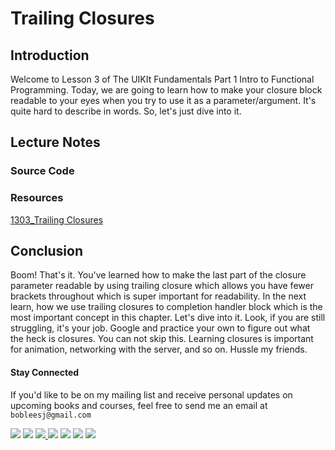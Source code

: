 # Trailing Closures

## Introduction
Welcome to Lesson 3 of The UIKIt Fundamentals Part 1 Intro to Functional Programming. Today, we are going to learn how to make your closure block readable to your eyes when you try to use it as a parameter/argument. It's quite hard to describe in words. So, let's just dive into it.

## Lecture Notes

### Source Code
### Resources
[1303_Trailing Closures](https://www.dropbox.com/sh/npx0qq1tpwo2253/AAD1UiAnjX0Olgud9VkTi5hYa?dl=0)


## Conclusion
Boom! That's it. You've learned how to make the last part of the closure parameter readable by using trailing closure which allows you have fewer brackets throughout which is super important for readability. In the next learn, how we use trailing closures to completion handler block which is the most important concept in this chapter. Let's dive into it. Look, if you are still struggling, it's your job. Google and practice your own to figure out what the heck is closures. You can not skip this. Learning closures is important for animation, networking with the server, and so on. Hussle my friends.

#### Stay Connected
If you'd like to be on my mailing list and receive personal updates on upcoming books and courses, feel free to send me an email at `bobleesj@gmail.com`
<p>
<a href="http://bobthedeveloper.io"><img src="https://img.shields.io/badge/Personal-Website-333333.svg"></a>
<a href="https://facebook.com/bobthedeveloper"><img src="https://img.shields.io/badge/Facebook-Like-3B5998.svg"></a> <a href="https://youtube.com/bobthedeveloper"><img src="https://img.shields.io/badge/YouTube-Subscribe-CE1312.svg"</a> <a href="https://twitter.com/bobleesj"><img src="https://img.shields.io/badge/Twitter-Follow-55ACEE.svg"></a> <a href="https://instagram.com/bobthedev
"><img src="https://img.shields.io/badge/Instagram-Follow-BB2F92.svg"></a> <a href="https://linkedin.com/in/bobleesj"><img src= "https://img.shields.io/badge/LinkedIn-Connect-0077B5.svg"></a>
<a href="https://medium.com/@bobleesj"><img src="https://img.shields.io/badge/Medium-Read-00AB6C.svg"/></a>
</p>
